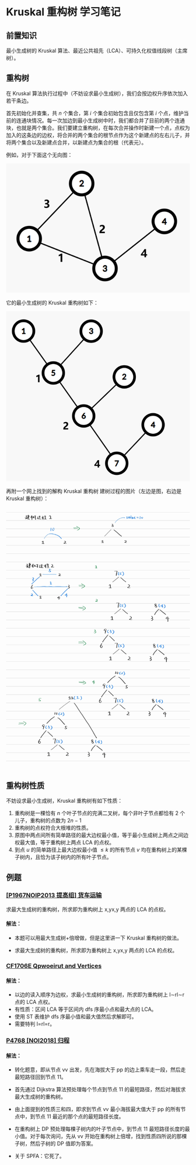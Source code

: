 # Kruskal 重构树 学习笔记

## 前置知识

最小生成树的 Kruskal 算法、最近公共祖先（LCA）、可持久化权值线段树（主席树）。

## 重构树

在 Kruskal 算法执行过程中（不妨设求最小生成树），我们会按边权升序依次加入若干条边。

首先初始化并查集，共 $n$ 个集合，第 $i$ 个集合初始包含且仅包含第 $i$ 个点，维护当前的连通块情况。每一次加边到最小生成树中时，我们都合并了目前的两个连通块，也就是两个集合。我们要建立重构树，在每次合并操作时新建一个点，点权为加入的这条边的边权，将合并的两个集合的根节点作为这个新建点的左右儿子，并将两个集合以及新建点合并，以新建点为集合的根（代表元）。

例如，对于下面这个无向图：

![&revert](.\images\01.png)

它的最小生成树的 Kruskal 重构树如下：

![&revert](.\images\02.png)

再附一个网上找到的解构 Kruskal 重构树 建树过程的图片（左边是图，右边是 Kruskal 重构树）：

![&revert](./images/03.png)

## 重构树性质

不妨设求最小生成树，Kruskal 重构树有如下性质：

1. 重构树是一棵恰有 $n$ 个叶子节点的完满二叉树，每个非叶子节点都恰有 $2$ 个儿子，重构树的点数为 $2n−1$
2. 重构树的点权符合大根堆的性质。
3. 原图中两点间所有简单路径的最大边权最小值，等于最小生成树上两点之间边权最大值，等于重构树上两点 LCA 的点权。
4. 到点 $u$ 的简单路径上最大边权最小值 $≤k$ 的所有节点 $v$ 均在重构树上的某棵子树内，且恰为该子树内的所有叶子节点。

## 例题

###  [[P1967NOIP2013 提高组] 货车运输](https://www.luogu.com.cn/problem/P1967)

求最大生成树的重构树，所求即为重构树上 x,yx,y 两点的 LCA 的点权。

#### 解法：

- 本题可以用最大生成树+倍增做，但是这里讲一下 Kruskal 重构树的做法。

- 求最大生成树的重构树，所求即为重构树上 x,yx,y 两点的 LCA 的点权。

### [CF1706E Qpwoeirut and Vertices](https://www.luogu.com.cn/problem/CF1706E)

#### 解法：

- 以边的读入顺序为边权，求最小生成树的重构树，所求即为重构树上 l∼rl∼r 点的 LCA 点权。
- 有性质：区间 LCA 等于区间内 dfs 序最小点和最大点的 LCA。
- 使用 ST 表维护 dfs 序最小值和最大值然后求解即可。
- 需要特判 l=rl=r。

### [P4768 [NOI2018] 归程](https://www.luogu.com.cn/problem/P4768)

#### 解法：

- 转化题意，即从节点 vv 出发，先在海拔大于 pp 的边上乘车走一段，然后走最短路径回到节点 11。

- 首先通过 Dijkstra 算法预处理每个节点到节点 11 的最短路径，然后对海拔求最大生成树的重构树。

- 由上面提到的性质三和四，即求到节点 vv 最小海拔最大值大于 pp 的所有节点中，到节点 11 最近的那个点的最短路径长度。

- 在重构树上 DP 预处理每棵子树内的叶子节点中，到节点 11 最短路径长度的最小值。对于每次询问，先从 vv 开始在重构树上倍增，找到性质四所说的那棵子树，然后子树的 DP 值即为答案。
- 关于 SPFA：它死了。